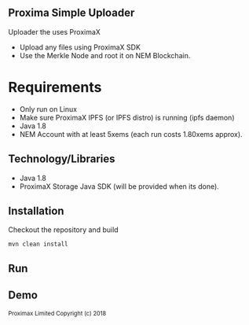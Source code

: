 ## Proxima Simple Uploader

Uploader the uses ProximaX

- Upload any files using ProximaX SDK
- Use the Merkle Node and root it on NEM Blockchain.

# Requirements
- Only run on Linux
- Make sure ProximaX IPFS (or IPFS distro) is running (ipfs daemon)
- Java 1.8
- NEM Account with at least 5xems (each run costs 1.80xems approx).

## Technology/Libraries
- Java 1.8
- ProximaX Storage Java SDK (will be provided when its done).

## Installation
Checkout the repository and build

```
mvn clean install
```

## Run


## Demo



<sub>Proximax Limited Copyright (c) 2018</sub>
